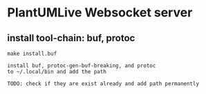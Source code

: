 # PlantUMLive Websocket server

## install tool-chain: buf, protoc

`make install.buf`

```
install buf, protoc-gen-buf-breaking, and protoc 
to ~/.local/bin and add the path 

TODO: check if they are exist already and add path permanently
```

